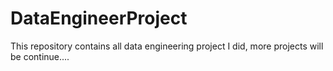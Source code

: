 # DataEngineerProject
This repository contains all data engineering project I did, more projects will be continue....

